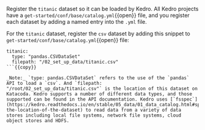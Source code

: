 Register the `titanic` dataset so it can be loaded by Kedro. All Kedro projects have a `get-started/conf/base/catalog.yml`{{open}} file, and you register each dataset by adding a named entry into the `.yml` file.

For the `titanic` dataset, register the `csv` dataset by adding this snippet to `get-started/conf/base/catalog.yml`{{open}} file:

```
titanic:
  type: "pandas.CSVDataSet"
  filepath: "/02_set_up_data/titanic.csv"
```{{copy}}

_Note:_ `type: pandas.CSVDataSet` refers to the use of the `pandas` API to load a `csv`. And `filepath: "/root/02_set_up_data/titanic.csv"` is the location of this dataset on Katacoda. Kedro supports a number of different data types, and those supported can be found in the API documentation. Kedro uses [`fsspec`](https://kedro.readthedocs.io/en/stable/05_data/01_data_catalog.html#specifying-the-location-of-the-dataset) to read data from a variety of data stores including local file systems, network file systems, cloud object stores and HDFS.
